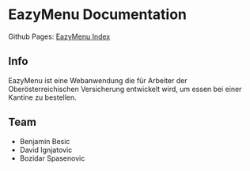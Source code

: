 # EazyMenu Documentation

Github Pages: [EazyMenu Index](https://musikfreunde.github.io/eazy-menu-docs/)

## Info 

EazyMenu ist eine Webanwendung die für Arbeiter der Oberösterreichischen Versicherung entwickelt wird, um essen bei einer Kantine zu bestellen.

## Team

* Benjamin Besic
* David Ignjatovic
* Bozidar Spasenovic


